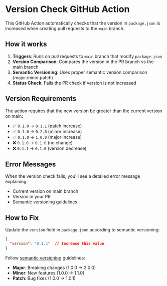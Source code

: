 # Version Check GitHub Action

This GitHub Action automatically checks that the version in `package.json` is increased when creating pull requests to the `main` branch.

## How it works

1. **Triggers**: Runs on pull requests to `main` branch that modify `package.json`
2. **Version Comparison**: Compares the version in the PR branch vs the main branch
3. **Semantic Versioning**: Uses proper semantic version comparison (major.minor.patch)
4. **Status Check**: Fails the PR check if version is not increased

## Version Requirements

The action requires that the new version be greater than the current version on main:

- ✅ `0.1.0` → `0.1.1` (patch increase)
- ✅ `0.1.0` → `0.2.0` (minor increase) 
- ✅ `0.1.0` → `1.0.0` (major increase)
- ❌ `0.1.0` → `0.1.0` (no change)
- ❌ `0.1.1` → `0.1.0` (version decrease)

## Error Messages

When the version check fails, you'll see a detailed error message explaining:
- Current version on main branch
- Version in your PR
- Semantic versioning guidelines

## How to Fix

Update the `version` field in `package.json` according to semantic versioning:

```json
{
  "version": "0.1.1"  // Increase this value
}
```

Follow [semantic versioning](https://semver.org/) guidelines:
- **Major**: Breaking changes (1.0.0 → 2.0.0)
- **Minor**: New features (1.0.0 → 1.1.0) 
- **Patch**: Bug fixes (1.0.0 → 1.0.1)